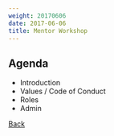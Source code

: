 ```yaml
---
weight: 20170606
date: 2017-06-06
title: Mentor Workshop
---
```


## Agenda

* Introduction
* Values / Code of Conduct
* Roles
* Admin

[Back](/schedule)